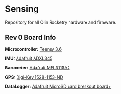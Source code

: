 # Sensing

Repository for all Olin Rocketry hardware and firmware.

## Rev 0 Board Info
**Microcontroller:** [Teensy 3.6](https://www.pjrc.com/teensy/card9a_rev1.pdf)

**IMU:** [Adafruit ADXL345](https://www.analog.com/media/en/technical-documentation/data-sheets/ADXL345.pdf)

**Barometer:** [Adafruit MPL3115A2](https://www.adafruit.com/product/1893)

**GPS:** [Digi-Key 1528-1153-ND](https://www.digikey.com/en/products/detail/adafruit-industries-llc/746/5353613?fbclid=IwAR1ChauvkCDqRjbcs71UiFv6sAsISmPYLFTHTpNuU6t7yhCKm3buREd89cU)

**DataLogger:** [Adafruit MicroSD card breakout board+](https://www.adafruit.com/product/254)
